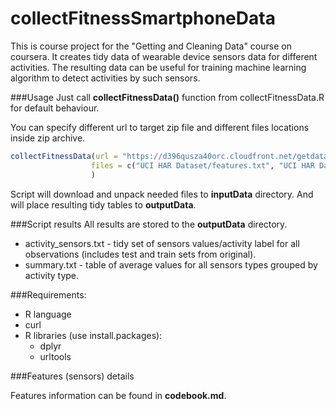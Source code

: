# collectFitnessSmartphoneData

This is course project for the "Getting and Cleaning Data" course on coursera.
It creates tidy data of wearable device sensors data for different activities.
The resulting data can be useful for training machine learning algorithm to detect activities by such sensors.

###Usage
Just call **collectFitnessData()** function from collectFitnessData.R for default behaviour.

You can specify different url to target zip file and different files locations inside zip archive.

```R
collectFitnessData(url = "https://d396qusza40orc.cloudfront.net/getdata%2Fprojectfiles%2FUCI%20HAR%20Dataset.zip",
                  files = c("UCI HAR Dataset/features.txt", "UCI HAR Dataset/activity_labels.txt", "UCI HAR Dataset/test/X_test.txt", "UCI HAR Dataset/test/y_test.txt", "UCI HAR Dataset/train/X_train.txt", "UCI HAR Dataset/train/y_train.txt") 
                  )
```

Script will download and unpack needed files to **inputData** directory. And will place resulting tidy tables to **outputData**.

###Script results
All results are stored to the **outputData** directory.

- activity_sensors.txt - tidy set of sensors values/activity label for all observations (includes test and train sets from original). 
- summary.txt - table of average values for all sensors types grouped by activity type.


###Requirements:
- R language
- curl
- R libraries (use install.packages):
  - dplyr
  - urltools 
  
###Features (sensors) details

Features information can be found in **codebook.md**.
